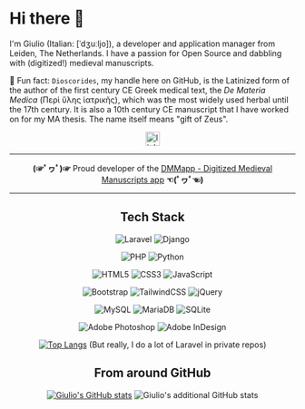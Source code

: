 # Hi there 👋

I'm Giulio (Italian: [ˈdʒuːljo]), a developer and application manager from Leiden, The Netherlands. I have a passion for Open Source and dabbling with (digitized!) medieval manuscripts.

📖 Fun fact: `Dioscorides`, my handle here on GitHub, is the Latinized form of the author of the first century CE Greek medical text, the _De Materia Medica_ (Περὶ ὕλης ἰατρικῆς), which was the most widely used herbal until the 17th century. It is also a 10th century CE manuscript that I have worked on for my MA thesis. The name itself means "gift of Zeus".

<div align="center">
  <img src="https://img.shields.io/static/v1?message=LinkedIn&logo=linkedin&label=&color=0077B5&logoColor=white&labelColor=&style=for-the-badge" height="25" alt="linkedin logo"  />

---

  **(☞ﾟヮﾟ)☞**  Proud developer of the [DMMapp - Digitized Medieval Manuscripts app](https://digitizedmedievalmanuscripts.org/) **☜(ﾟヮﾟ☜)**

---


<h2> Tech Stack </h2>

![Laravel](https://img.shields.io/badge/laravel-%23FF2D20.svg?style=for-the-badge&logo=laravel&logoColor=white) ![Django](https://img.shields.io/badge/django-%23092E20.svg?style=for-the-badge&logo=django&logoColor=white)

![PHP](https://img.shields.io/badge/php-%23777BB4.svg?style=for-the-badge&logo=php&logoColor=white) ![Python](https://img.shields.io/badge/python-3670A0?style=for-the-badge&logo=python&logoColor=ffdd54)

![HTML5](https://img.shields.io/badge/html5-%23E34F26.svg?style=for-the-badge&logo=html5&logoColor=white) ![CSS3](https://img.shields.io/badge/css3-%231572B6.svg?style=for-the-badge&logo=css3&logoColor=white) ![JavaScript](https://img.shields.io/badge/javascript-%23323330.svg?style=for-the-badge&logo=javascript&logoColor=%23F7DF1E)

![Bootstrap](https://img.shields.io/badge/bootstrap-%238511FA.svg?style=for-the-badge&logo=bootstrap&logoColor=white) ![TailwindCSS](https://img.shields.io/badge/tailwindcss-%2338B2AC.svg?style=for-the-badge&logo=tailwind-css&logoColor=white) ![jQuery](https://img.shields.io/badge/jquery-%230769AD.svg?style=for-the-badge&logo=jquery&logoColor=white)

![MySQL](https://img.shields.io/badge/mysql-%2300000f.svg?style=for-the-badge&logo=mysql&logoColor=white) ![MariaDB](https://img.shields.io/badge/MariaDB-003545?style=for-the-badge&logo=mariadb&logoColor=white) ![SQLite](https://img.shields.io/badge/sqlite-%2307405e.svg?style=for-the-badge&logo=sqlite&logoColor=white)

![Adobe Photoshop](https://img.shields.io/badge/adobe%20photoshop-%2331A8FF.svg?style=for-the-badge&logo=adobe%20photoshop&logoColor=white) ![Adobe InDesign](https://img.shields.io/badge/Adobe%20InDesign-49021F?style=for-the-badge&logo=adobeindesign&logoColor=FF3366)

[![Top Langs](https://github-readme-stats.vercel.app/api/top-langs/?username=Dioscorides&layout=compact&bg_color=0,2d388a,00aeef&title_color=fff&text_color=fff)](https://github.com/Dioscorides/)
(But really, I do a lot of Laravel in private repos)

## From around GitHub

[![Giulio's GitHub stats](https://github-readme-stats.vercel.app/api?username=Dioscorides\&rank_icon=github&include_all_commits=true&bg_color=0,2d388a,00aeef&show_icons=true&title_color=fff&icon_color=fff&text_color=fff)](https://github.com/Dioscorides/)
![Giulio's additional GitHub stats](https://github-contributor-stats.vercel.app/api?username=Dioscorides&limit=8&bg_color=0,2d388a,00aeef&title_color=fff&text_color=fff&combine_all_yearly_contributions=true)

</div>

